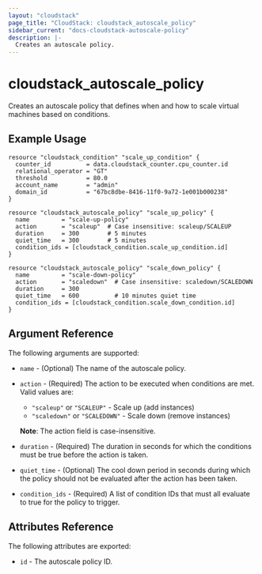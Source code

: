 ```yaml
---
layout: "cloudstack"
page_title: "CloudStack: cloudstack_autoscale_policy"
sidebar_current: "docs-cloudstack-autoscale-policy"
description: |-
  Creates an autoscale policy.
---
```


# cloudstack_autoscale_policy

Creates an autoscale policy that defines when and how to scale virtual machines based on conditions.

## Example Usage

```hcl
resource "cloudstack_condition" "scale_up_condition" {
  counter_id          = data.cloudstack_counter.cpu_counter.id
  relational_operator = "GT"
  threshold           = 80.0
  account_name        = "admin"
  domain_id           = "67bc8dbe-8416-11f0-9a72-1e001b000238"
}

resource "cloudstack_autoscale_policy" "scale_up_policy" {
  name         = "scale-up-policy"
  action       = "scaleup"  # Case insensitive: scaleup/SCALEUP
  duration     = 300        # 5 minutes
  quiet_time   = 300        # 5 minutes
  condition_ids = [cloudstack_condition.scale_up_condition.id]
}

resource "cloudstack_autoscale_policy" "scale_down_policy" {
  name         = "scale-down-policy"
  action       = "scaledown"  # Case insensitive: scaledown/SCALEDOWN
  duration     = 300
  quiet_time   = 600          # 10 minutes quiet time
  condition_ids = [cloudstack_condition.scale_down_condition.id]
}
```

## Argument Reference

The following arguments are supported:

* `name` - (Optional) The name of the autoscale policy.

* `action` - (Required) The action to be executed when conditions are met. Valid values are:
  * `"scaleup"` or `"SCALEUP"` - Scale up (add instances)
  * `"scaledown"` or `"SCALEDOWN"` - Scale down (remove instances)
  
  **Note**: The action field is case-insensitive.

* `duration` - (Required) The duration in seconds for which the conditions must be true before the action is taken.

* `quiet_time` - (Optional) The cool down period in seconds during which the policy should not be evaluated after the action has been taken.

* `condition_ids` - (Required) A list of condition IDs that must all evaluate to true for the policy to trigger.

## Attributes Reference

The following attributes are exported:

* `id` - The autoscale policy ID.
